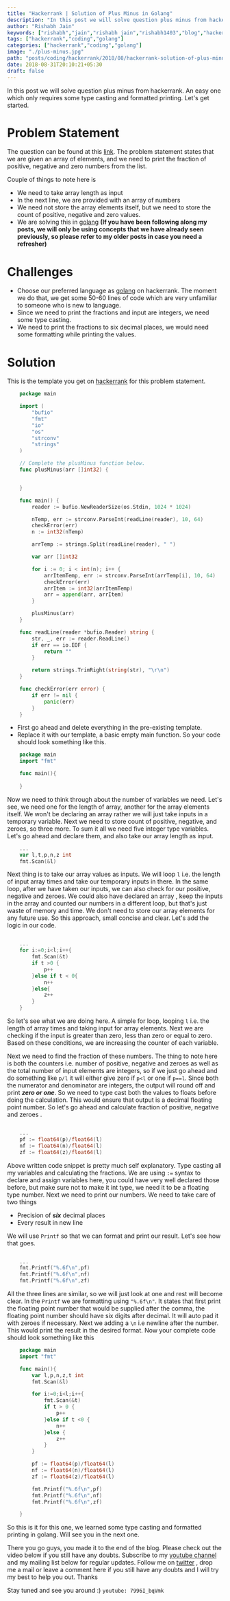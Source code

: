 ```yaml
---
title: "Hackerrank | Solution of Plus Minus in Golang"
description: "In this post we will solve question plus minus from hackerrank. An easy one which only requires some type casting and formatted printing. Let's get started."
author: "Rishabh Jain"
keywords: ["rishabh","jain","rishabh jain","rishabh1403","blog","hackerrank","coding","golang","competitive","programming","tech","technology","plus","minus"]
tags: ["hackerrank","coding","golang"]
categories: ["hackerrank","coding","golang"]
image: "./plus-minus.jpg"
path: "posts/coding/hackerrank/2018/08/hackerrank-solution-of-plus-minus-in-golang/"
date: 2018-08-31T20:10:21+05:30
draft: false
---
```

In this post we will solve question plus minus from hackerrank. An easy one which only requires some type casting and formatted printing. Let's get started.
<!--more-->
# Problem Statement
The question can be found at this [link](https://www.hackerrank.com/challenges/plus-minus/problem). The problem statement states that we are given an array of elements, and we need to print the fraction of positive, negative and zero numbers from the list.

Couple of things to note here is 

* We need to take array length as input
* In the next line, we are provided with an array of numbers
* We need not store the array elements itself, but we need to store the count of positive, negative and zero values.
* We are solving this in [golang](https://golang.org/) **(If you have been following along my posts, we will only be using concepts that we have already seen previously, so please refer to my older posts in case you need a refresher)**

# Challenges

* Choose our preferred language as [golang](https://golang.org/) on hackerrank. The moment we do that, we get some 50-60 lines of code which are very unfamiliar to someone who is new to language.
* Since we need to print the fractions and input are integers, we need some type casting.
* We need to print the fractions to six decimal places, we would need some formatting while printing the values.

# Solution

This is the template you get on [hackerrank](https://www.hackerrank.com/) for this problem statement.

```go
    package main

    import (
        "bufio"
        "fmt"
        "io"
        "os"
        "strconv"
        "strings"
    )

    // Complete the plusMinus function below.
    func plusMinus(arr []int32) {


    }

    func main() {
        reader := bufio.NewReaderSize(os.Stdin, 1024 * 1024)

        nTemp, err := strconv.ParseInt(readLine(reader), 10, 64)
        checkError(err)
        n := int32(nTemp)

        arrTemp := strings.Split(readLine(reader), " ")

        var arr []int32

        for i := 0; i < int(n); i++ {
            arrItemTemp, err := strconv.ParseInt(arrTemp[i], 10, 64)
            checkError(err)
            arrItem := int32(arrItemTemp)
            arr = append(arr, arrItem)
        }

        plusMinus(arr)
    }

    func readLine(reader *bufio.Reader) string {
        str, _, err := reader.ReadLine()
        if err == io.EOF {
            return ""
        }

        return strings.TrimRight(string(str), "\r\n")
    }

    func checkError(err error) {
        if err != nil {
            panic(err)
        }
    }

```
* First go ahead and delete everything in the pre-existing template.
* Replace it with our template, a basic empty main function.
So your code should look something like this. 

```go
    package main
    import "fmt"

    func main(){
        
    }
```

Now we need to think through about the number of variables we need. Let's see, we need one for the length of array, another for the array elements itself. We won't be declaring an array rather we will just take inputs in a temporary variable. Next we need to store count of positive, negative, and zeroes, so three more. To sum it all we need five integer type variables. Let's go ahead and declare them, and also take our array length as input.

```go
    ...
    var l,t,p,n,z int
    fmt.Scan(&l)

```

Next thing is to take our array values as inputs. We will loop `l` i.e. the length of input array times and take our temporary inputs in there. In the same loop, after we have taken our inputs, we can also check for our positive, negative and zeroes. We could also have declared an array , keep the inputs in the array and counted our numbers in a different loop, but that's just waste of memory and time. We don't need to store our array elements for any future use. So this approach, small concise and clear. Let's add the logic in our code.

```go

    ...
    for i:=0;i<l;i++{
        fmt.Scan(&t)
        if t >0 {
            p++
        }else if t < 0{
            n++    
        }else{
            z++    
        }
    }

```
So let's see what we are doing here. A simple for loop, looping `l` i.e. the length of array times and taking input for array elements. Next we are checking if the input is greater than zero, less than zero or equal to zero. Based on these conditions, we are increasing the counter of each variable. 

Next we need to find the fraction of these numbers. The thing to note here is both the counters i.e. number of positive, negative and zeroes as well as the total number of input elements are integers, so if we just go ahead and do something like `p/l` it will either give zero if `p<l` or one if `p==l`. Since both the numerator and denominator are integers, the output will round off and print ***zero or one***. So we need to type cast both the values to floats before doing the calculation. This would ensure that output is a decimal floating point number. So let's go ahead and calculate fraction of positive, negative and zeroes .

```go

    ...
    pf := float64(p)/float64(l)
    nf := float64(n)/float64(l)
    zf := float64(z)/float64(l)

```

Above written code snippet is pretty much self explanatory. Type casting all my variables and calculating the fractions. We are using `:=` syntax to declare and assign variables here, you could have very well declared those before, but make sure not to make it int type, we need it to be a floating type number. Next we need to print our numbers. We need to take care of two things 

* Precision of ***six*** decimal places
* Every result in new line

We will use `Printf` so that we can format and print our result. Let's see how that goes.

```go

    ...
    fmt.Printf("%.6f\n",pf)
    fmt.Printf("%.6f\n",nf)
    fmt.Printf("%.6f\n",zf)

```

All the three lines are similar, so we will just look at one and rest will become clear. In the `Printf` we are formatting using `"%.6f\n"`. It states that first print the floating point number that would be supplied after the comma, the floating point number should have six digits after decimal. It will auto pad it with zeroes if necessary. Next we adding a `\n` i.e newline after the number. This would print the result in the desired format. Now your complete code should look something like this

```go
    package main
    import "fmt"

    func main(){
        var l,p,n,z,t int
        fmt.Scan(&l)

        for i:=0;i<l;i++{
            fmt.Scan(&t)
            if t > 0 {
                p++
            }else if t <0 {
                n++
            }else {
                z++
            }
        }

        pf := float64(p)/float64(l)
        nf := float64(n)/float64(l)
        zf := float64(z)/float64(l)

        fmt.Printf("%.6f\n",pf)
        fmt.Printf("%.6f\n",nf)
        fmt.Printf("%.6f\n",zf)

    }
```

So this is it for this one, we learned some type casting and formatted printing in golang. Will see you in the next one.

There you go guys, you made it to the end of the blog. Please check out the video below if you still have any doubts. Subscribe to my [youtube channel](https://www.youtube.com/channel/UC4syrEYE9_fzeVBajZIyHlA) and my mailing list below for regular updates. Follow me on [twitter](https://www.twitter.com/rishabhjain1403) , drop me a mail or leave a comment here if you still have any doubts and I will try my best to help you out. Thanks

Stay tuned and see you around :)
`youtube: 7996I_bqVmk`  
